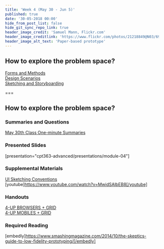 ```yaml
---
title: 'Week 4 (May 30 - Jun 5)'
published: true
date: '30-05-2018 00:00'
hide_from_post_list: false
hide_git_sync_repo_link: true
header_image_credit: 'Samuel Mann, Flickr.com'
header_image_creditlink: 'https://www.flickr.com/photos/21218849@N03/6968244538/'
header_image_alt_text: 'Paper-based prototype'
---
```


## How to explore the problem space?
[Forms and Methods](../../presentations/module-04#/module-04-4)  
[Design Scenarios](../../presentations/module-04#/module-04-5)  
[Sketching and Storyboarding](../../presentations/module-04#/module-04-6)  

===

## **How to explore the problem space?**

### Summaries and Questions  
[May 30th Class One-minute Summaries](https://canvas.sfu.ca/courses/55288/assignments)

### Presented Slides  
[presentation="cpt363-advanced/presentations/module-04"]

### Supplemental Materials  
[UI Sketching Conventions](https://www.youtube.com/watch?v=MwidSAlbEB8)  
[youtube]https://www.youtube.com/watch?v=MwidSAlbEB8[/youtube]  

### Handouts
[4-UP BROWSERS + GRID](https://canvas.sfu.ca/courses/55288/files)  
[4-UP MOBILES + GRID](https://canvas.sfu.ca/courses/55288/files)  

### Required Reading  
[embedly]https://www.smashingmagazine.com/2014/10/the-skeptics-guide-to-low-fidelity-prototyping/[/embedly]
